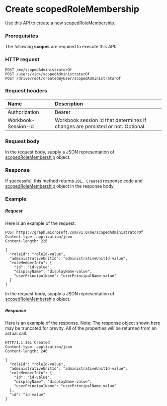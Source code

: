 # Create scopedRoleMembership

Use this API to create a new scopedRoleMembership.
### Prerequisites
The following **scopes** are required to execute this API: 
### HTTP request
<!-- { "blockType": "ignored" } -->
```http
POST /me/scopedAdministratorOf
POST /users/<id>/scopedAdministratorOf
POST /drive/root/createdByUser/scopedAdministratorOf

```
### Request headers
| Name       | Description|
|:---------------|:----------|
| Authorization  | Bearer <code>|
| Workbook-Session-Id  | Workbook session Id that determines if changes are persisted or not. Optional.|

### Request body
In the request body, supply a JSON representation of [scopedRoleMembership](../resources/scopedrolemembership.md) object.


### Response
If successful, this method returns `201, Created` response code and [scopedRoleMembership](../resources/scopedrolemembership.md) object in the response body.

### Example
##### Request
Here is an example of the request.
<!-- {
  "blockType": "request",
  "name": "create_scopedrolemembership_from_user"
}-->
```http
POST https://graph.microsoft.com/v1.0/me/scopedAdministratorOf
Content-type: application/json
Content-length: 226

{
  "roleId": "roleId-value",
  "administrativeUnitId": "administrativeUnitId-value",
  "roleMemberInfo": {
    "id": "id-value",
    "displayName": "displayName-value",
    "userPrincipalName": "userPrincipalName-value"
  }
}
```
In the request body, supply a JSON representation of [scopedRoleMembership](../resources/scopedrolemembership.md) object.
##### Response
Here is an example of the response. Note: The response object shown here may be truncated for brevity. All of the properties will be returned from an actual call.
<!-- {
  "blockType": "response",
  "truncated": true,
  "@odata.type": "microsoft.graph.scopedRoleMembership"
} -->
```http
HTTP/1.1 201 Created
Content-type: application/json
Content-length: 246

{
  "roleId": "roleId-value",
  "administrativeUnitId": "administrativeUnitId-value",
  "roleMemberInfo": {
    "id": "id-value",
    "displayName": "displayName-value",
    "userPrincipalName": "userPrincipalName-value"
  },
  "id": "id-value"
}
```

<!-- uuid: 8fcb5dbc-d5aa-4681-8e31-b001d5168d79
2015-10-25 14:57:30 UTC -->
<!-- {
  "type": "#page.annotation",
  "description": "Create scopedRoleMembership",
  "keywords": "",
  "section": "documentation",
  "tocPath": ""
}-->